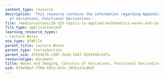 ```yaml
---
content_type: resource
description: 'This resource contains the information regarding Appendix A: Calculus
  of Variations, Functional Derivatives.'
file: /media/courses/18-325-topics-in-applied-mathematics-waves-and-imaging-fall-2015/834e98a77f64597a422c205b123cd6d7_MIT18_325F15_Appendix_A.pdf
file_type: application/pdf
learning_resource_types:
- Lecture Notes
ocw_type: OCWFile
parent_title: Lecture Notes
parent_type: CourseSection
parent_uid: d7b54e7b-c987-5ea5-1847-929354bc5dfa
resourcetype: Document
title: Waves and Imaging, Calculus of Variations, Functional Derivatives
uid: 834e98a7-7f64-597a-422c-205b123cd6d7
---
```

